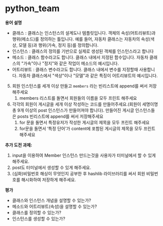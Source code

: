 # python_team
**용어 설명**
- 클래스 : 클래스는 인스턴스의 설계도나 템플릿입니다. 객체의 속성(어트리뷰트)과 행위(메소드)를 정의하는 틀입니다. 예를 들어, 자동차 클래스는 자동차의 속성(색상, 모델 등)과 행위(가속, 정지 등)를 정의합니다.
- 인스턴스 : 클래스의 정의를 기반으로 실제로 생성된 객체를 인스턴스라고 합니다
- 메소드 : 클래스 함수라고도 합니다. 클래스 내에서 지정된 함수입니다. 자동차 클래스의 "가속"이나 "정지"와 같은 작업이 메소드의 예시입니다.
- 어트리뷰트 : 클래스 변수라고도 합니다. 클래스 내에서 변수를 지정할때 사용합니다.  자동차 클래스에서 "색상"이나 "모델"과 같은 특징이 어트리뷰트의 예시입니다.


5. 회원 인스턴스를 세개 이상 만들고 `members` 라는 빈리스트에 append를 써서 저장해주세요
    1. members 리스트를 돌면서 회원들의 이름을 모두 프린트 해주세요
6. 각각의 회원이 게시글을 세개 이상 작성하는 코드를 만들어주세요.(회원이 세명이명 총 9개 이상의 post 인스턴스가 만들어져야 합니다). 만들어진 게시글 인스턴스들은 posts 빈리스트에 append를 써서 저장해주세요
    1. for 문을 돌면서 특정유저가 작성한 게시글의 제목을 모두 프린트 해주세요
    2. for문을 돌면서 ‘특정 단어’가 content에 포함된 게시글의 제목을 모두 프린트 해주세요

    

**추가 도전 과제:**

1. input을 이용하여 Member 인스턴스 만드는것을 사용자가 터미널에서 할 수 있게 해주세요.
2. post도 터미널에서 생성할 수 있게 해주세요.
3. (심화)비밀번호 해싱이 무엇인지 공부한 후 hashlib 라이브러리를 써서 회원 비밀번호를 해시화하여 저장하게 해주세요.

**평가**

- 클래스와 인스턴스 개념을 설명할 수 있는가?
- 메소드와 어트리뷰트(속성)을 설명할 수 있는가?
- 클래스를 정의할 수 있는가?
- 인스턴스를 생성할 수 있는가?
